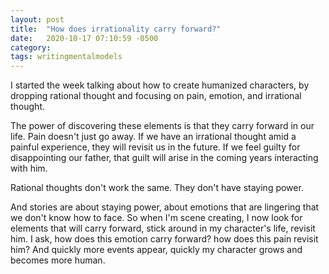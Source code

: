 ```yaml
---
layout: post
title:  "How does irrationality carry forward?"
date:   2020-10-17 07:10:59 -0500
category: 
tags: writingmentalmodels
---
```

I started the week talking about how to create humanized characters, by dropping rational thought and focusing on pain, emotion, and irrational thought.

The power of discovering these elements is that they carry forward in our life. Pain doesn't just go away. If we have an irrational thought amid a painful experience, they will revisit us in the future. If we feel guilty for disappointing our father, that guilt will arise in the coming years interacting with him. 

Rational thoughts don't work the same. They don't have staying power. 

And stories are about staying power, about emotions that are lingering that we don't know how to face. So when I'm scene creating, I now look for elements that will carry forward, stick around in my character's life, revisit him. I ask, how does this emotion carry forward? how does this pain revisit him? And quickly more events appear, quickly my character grows and becomes more human.
